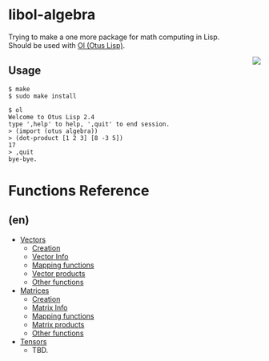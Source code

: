 libol-algebra
=============

Trying to make a one more package for math computing in Lisp.  
Should be used with [Ol (Otus Lisp)](https://github.com/yuriy-chumak/ol).

<a href="https://github.com/yuriy-chumak/libol-algebra/actions">
   <img align="right" src="https://github.com/yuriy-chumak/libol-algebra/actions/workflows/ci.yml/badge.svg">
</a>

Usage
-----

```shell
$ make
$ sudo make install

$ ol
Welcome to Otus Lisp 2.4
type ',help' to help, ',quit' to end session.
> (import (otus algebra))
> (dot-product [1 2 3] [8 -3 5])
17
> ,quit
bye-bye.
```

Functions Reference
===================

(en)
----
- [Vectors](reference/en/vectors.md)
  - [Creation](reference/en/vectors.md#creation)
  - [Vector Info](reference/en/vectors.md#vector-info)
  - [Mapping functions](reference/en/vectors.md#mapping-functions)
  - [Vector products](reference/en/vectors.md#vector-products)
  - [Other functions](reference/en/vectors.md#other-functions)
- [Matrices](reference/en/matrices.md)
  - [Creation](reference/en/matrices.md#creation)
  - [Matrix Info](reference/en/matrices.md#matrix-info)
  - [Mapping functions](reference/en/matrices.md#mapping-functions)
  - [Matrix products](reference/en/matrices.md#matrix-products)
  - [Other functions](reference/en/matrices.md#other-functions)
- [Tensors](reference/en/tensors.md)
  - TBD.

